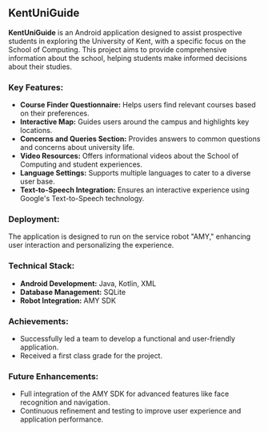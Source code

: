## KentUniGuide

**KentUniGuide** is an Android application designed to assist prospective students in exploring the University of Kent, with a specific focus on the School of Computing. This project aims to provide comprehensive information about the school, helping students make informed decisions about their studies.

### Key Features:
- **Course Finder Questionnaire:** Helps users find relevant courses based on their preferences.
- **Interactive Map:** Guides users around the campus and highlights key locations.
- **Concerns and Queries Section:** Provides answers to common questions and concerns about university life.
- **Video Resources:** Offers informational videos about the School of Computing and student experiences.
- **Language Settings:** Supports multiple languages to cater to a diverse user base.
- **Text-to-Speech Integration:** Ensures an interactive experience using Google's Text-to-Speech technology.

### Deployment:
The application is designed to run on the service robot "AMY," enhancing user interaction and personalizing the experience.

### Technical Stack:
- **Android Development:** Java, Kotlin, XML
- **Database Management:** SQLite
- **Robot Integration:** AMY SDK

### Achievements:
- Successfully led a team to develop a functional and user-friendly application.
- Received a first class grade for the project.

### Future Enhancements:
- Full integration of the AMY SDK for advanced features like face recognition and navigation.
- Continuous refinement and testing to improve user experience and application performance.
